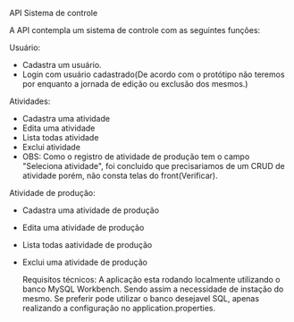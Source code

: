 API Sistema de controle

A API contempla um sistema de controle com as seguintes funções:

Usuário:
- Cadastra um usuário.
- Login com usuário cadastrado(De acordo com o protótipo não teremos por enquanto a jornada de edição ou exclusão dos mesmos.)

Atividades:
- Cadastra uma atividade
- Edita uma atividade
- Lista todas atividade
- Exclui atividade
- OBS: Como o registro de atividade de produção tem o campo "Seleciona atividade", foi concluido que precisariamos de um CRUD de atividade
porém, não consta telas do front(Verificar).

Atividade de produção:
- Cadastra uma atividade de produção
- Edita uma atividade de produção
- Lista todas aatividade de produção
- Exclui uma atividade de produção

  Requisitos técnicos:
  A aplicação esta rodando localmente utilizando o banco MySQL Workbench. Sendo assim a necessidade de instação do mesmo. Se preferir pode utilizar o banco desejavel SQL, apenas realizando a configuração no application.properties. 
  

  


